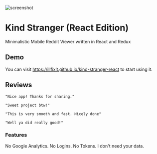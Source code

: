 ![screenshot](https://i.redd.it/9go05rx77bx61.jpg)


# Kind Stranger (React Edition)
Minimalistic Mobile Reddit Viewer written in React and Redux

## Demo
You can visit https://illfixit.github.io/kind-stranger-react to start using it.

## Reviews

```
"Nice app! Thanks for sharing."
```

```
"Sweet project btw!"
```

```
"This is very smooth and fast. Nicely done"
```

```
"Well ya did really good!"
```

### Features
No Google Analytics. No Logins. No Tokens. I don't need your data.
